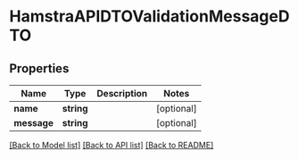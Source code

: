 # HamstraAPIDTOValidationMessageDTO

## Properties
Name | Type | Description | Notes
------------ | ------------- | ------------- | -------------
**name** | **string** |  | [optional] 
**message** | **string** |  | [optional] 

[[Back to Model list]](../README.md#documentation-for-models) [[Back to API list]](../README.md#documentation-for-api-endpoints) [[Back to README]](../README.md)


